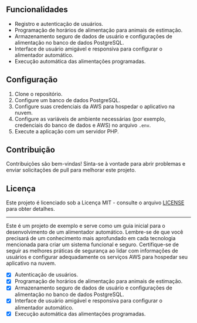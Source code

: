 ## Funcionalidades

- Registro e autenticação de usuários.
- Programação de horários de alimentação para animais de estimação.
- Armazenamento seguro de dados de usuário e configurações de alimentação no banco de dados PostgreSQL.
- Interface de usuário amigável e responsiva para configurar o alimentador automático.
- Execução automática das alimentações programadas.

## Configuração

1. Clone o repositório.
2. Configure um banco de dados PostgreSQL.
3. Configure suas credenciais da AWS para hospedar o aplicativo na nuvem.
4. Configure as variáveis de ambiente necessárias (por exemplo, credenciais do banco de dados e AWS) no arquivo `.env`.
5. Execute a aplicação com um servidor PHP.

## Contribuição

Contribuições são bem-vindas! Sinta-se à vontade para abrir problemas e enviar solicitações de pull para melhorar este projeto.

## Licença

Este projeto é licenciado sob a Licença MIT - consulte o arquivo [LICENSE](LICENSE) para obter detalhes.

---

Este é um projeto de exemplo e serve como um guia inicial para o desenvolvimento de um alimentador automático. Lembre-se de que você precisará de um conhecimento mais aprofundado em cada tecnologia mencionada para criar um sistema funcional e seguro. Certifique-se de seguir as melhores práticas de segurança ao lidar com informações de usuários e configurar adequadamente os serviços AWS para hospedar seu aplicativo na nuvem.
- [X] Autenticação de usuários.
- [X] Programação de horários de alimentação para animais de estimação.
- [X] Armazenamento seguro de dados de usuário e configurações de alimentação no banco de dados PostgreSQL.
- [X] Interface de usuário amigável e responsiva para configurar o alimentador automático.
- [X] Execução automática das alimentações programadas.
